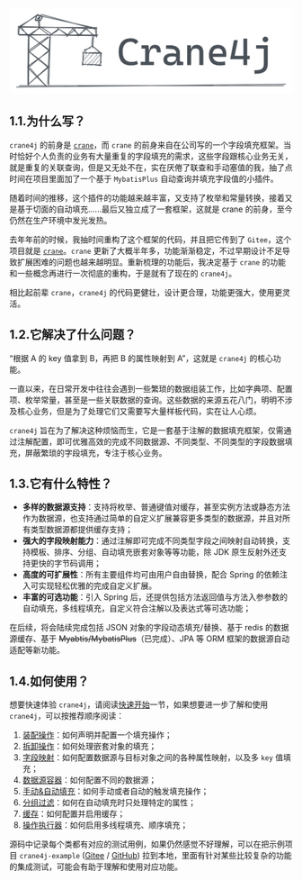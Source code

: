 ![image-20230220150040070](./image-20230220150040070.png)

## 1.1.为什么写？

`crane4j` 的前身是 [`crane`](https://github.com/Createsequence/crane)，而 `crane` 的前身来自在公司写的一个字段填充框架。当时恰好个人负责的业务有大量重复的字段填充的需求，这些字段跟核心业务无关，就是重复的关联查询，但是又无处不在，实在厌倦了联查和手动塞值的我，抽了点时间在项目里面加了一个基于 `MybatisPlus` 自动查询并填充字段值的小插件。

随着时间的推移，这个插件的功能越来越丰富，又支持了枚举和常量转换，接着又是基于切面的自动填充......最后又独立成了一套框架，这就是 crane 的前身，至今仍然在生产环境中发光发热。

去年年前的时候，我抽时间重构了这个框架的代码，并且把它传到了 `Gitee`，这个项目就是 [`crane`](https://github.com/Createsequence/crane)。`crane` 更新了大概半年多，功能渐渐稳定，不过早期设计不足导致扩展困难的问题也越来越明显。重新梳理的功能后，我决定基于 `crane` 的功能和一些概念再进行一次彻底的重构，于是就有了现在的 `crane4j`。

相比起前辈 `crane`，`crane4j` 的代码更健壮，设计更合理，功能更强大，使用更灵活。

## 1.2.它解决了什么问题？

“根据 A 的 key 值拿到 B，再把 B 的属性映射到 A”，这就是 `crane4j` 的核心功能。

一直以来，在日常开发中往往会遇到一些繁琐的数据组装工作，比如字典项、配置项、枚举常量，甚至是一些关联数据的查询。这些数据的来源五花八门，明明不涉及核心业务，但是为了处理它们又需要写大量样板代码，实在让人心烦。

`crane4j` 旨在为了解决这种烦恼而生，它是一套基于注解的数据填充框架，仅需通过注解配置，即可优雅高效的完成不同数据源、不同类型、不同类型的字段数据填充，屏蔽繁琐的字段填充，专注于核心业务。

## 1.3.它有什么特性？

- **多样的数据源支持**：支持将枚举、普通键值对缓存，甚至实例方法或静态方法作为数据源，也支持通过简单的自定义扩展兼容更多类型的数据源，并且对所有类型数据源都提供缓存支持；
- **强大的字段映射能力**：通过注解即可完成不同类型字段之间映射自动转换，支持模板、排序、分组、自动填充嵌套对象等等功能，除 JDK 原生反射外还支持更快的字节码调用；
- **高度的可扩展性**：所有主要组件均可由用户自由替换，配合 Spring 的依赖注入可实现轻松优雅的完成自定义扩展。
- **丰富的可选功能**：引入 Spring 后，还提供包括方法返回值与方法入参参数的自动填充，多线程填充，自定义符合注解以及表达式等可选功能；

在后续，将会陆续完成包括 JSON 对象的字段动态填充/替换、基于 redis 的数据源缓存、基于 ~~Myabtis/MybatisPlus~~（已完成）、JPA 等 ORM 框架的数据源自动适配等新功能。

## 1.4.如何使用？

想要快速体验 `crane4j`，请阅读[快速开始](./2.快速开始.md)一节，如果想要进一步了解和使用 `crane4j`，可以按推荐顺序阅读：

1. [装配操作](./../advance/2.装配操作.md)：如何声明并配置一个填充操作；
2. [拆卸操作](./../advance/4.拆卸操作.md)：如何处理嵌套对象的填充；
3. [字段映射](./../advance/3.字段映射.md)：如何配置数据源与目标对象之间的各种属性映射，以及多 `key` 值填充；
4. [数据源容器](./../advance/1.数据源容器.md)：如何配置不同的数据源；
5. [手动&自动填充](./../advance/5.手动&自动填充.md)：如何手动或者自动的触发填充操作；
6. [分组过滤](./../advance/6.分组过滤.md)：如何在自动填充时只处理特定的属性；
7. [缓存](./../advance/7.缓存.md)：如何配置并启用缓存；
8. [操作执行器](./../advance/8.操作执行器.md)：如何启用多线程填充、顺序填充；

源码中记录每个类都有对应的测试用例，如果仍然感觉不好理解，可以在把示例项目 `crane4j-example` ([Gitee](https://gitee.com/CreateSequence/crane4j-example) / [GitHub](https://github.com/Createsequence/crane4j-example))  拉到本地，里面有针对某些比较复杂的功能的集成测试，可能会有助于理解和使用对应功能。
